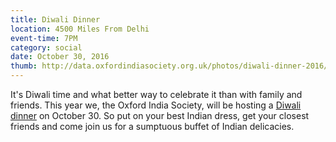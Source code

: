 ```yaml
---
title: Diwali Dinner
location: 4500 Miles From Delhi
event-time: 7PM
category: social
date: October 30, 2016
thumb: http://data.oxfordindiasociety.org.uk/photos/diwali-dinner-2016/diwali-dinner-2016.jpg
---
```


It's Diwali time and what better way to celebrate it than with family and friends. This year we, the Oxford India Society, will be hosting a [Diwali dinner](https://www.facebook.com/events/1633691696931254/) on October 30. So put on your best Indian dress, get your closest friends and come join us for a sumptuous buffet of Indian delicacies. 
